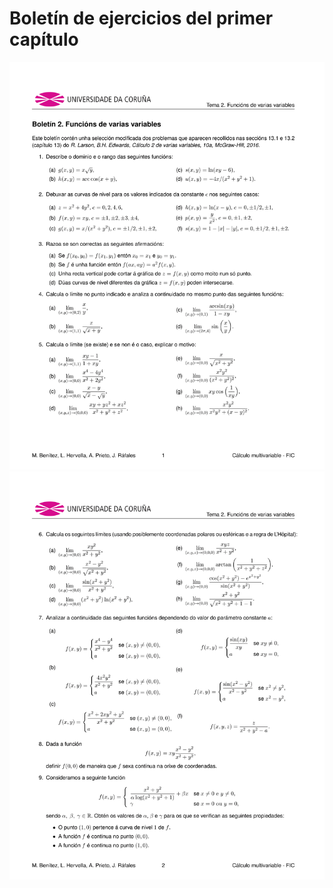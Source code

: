 # Boletín de ejercicios del primer capítulo

<img src="../../images/2.4.Boletin_1.png" width="900"/>

<img src="../../images/2.4.Boletin_2.png" width="900"/>
